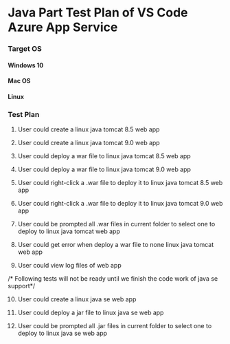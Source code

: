 # Java Part Test Plan of VS Code Azure App Service

### Target OS

#### Windows 10

#### Mac OS

#### Linux

### Test Plan

1. User could create a linux java tomcat 8.5 web app

2. User could create a linux java tomcat 9.0 web app

3. User could deploy a war file to linux java tomcat 8.5 web app

4. User could deploy a war file to linux java tomcat 9.0 web app

5. User could right-click a .war file to deploy it to linux java tomcat 8.5 web app

6. User could right-click a .war file to deploy it to linux java tomcat 9.0 web app

7. User could be prompted all .war files in current folder to select one to deploy to linux java tomcat web app

8. User could get error when deploy a war file to none linux java tomcat web app

9. User could view log files of web app

/* Following tests will not be ready until we finish the code work of java se support*/

10. User could create a linux java se web app

11. User could deploy a jar file to linux java se web app

12. User could be prompted all .jar files in current folder to select one to deploy to linux java se web app

